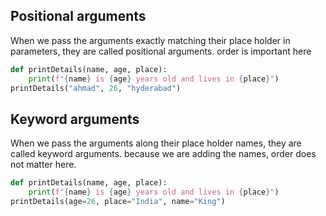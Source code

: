 ## Positional arguments

When we pass the arguments exactly matching their place holder in parameters, they are called positional arguments.
order is important here

```py
def printDetails(name, age, place):
    print(f"{name} is {age} years old and lives in {place}")
printDetails("ahmad", 26, "hyderabad")
```

## Keyword arguments

When we pass the arguments along their place holder names, they are called keyword arguments. because we are adding the names, order does not matter here.

```py
def printDetails(name, age, place):
    print(f"{name} is {age} years old and lives in {place}")
printDetails(age=26, place="India", name="King")
```
